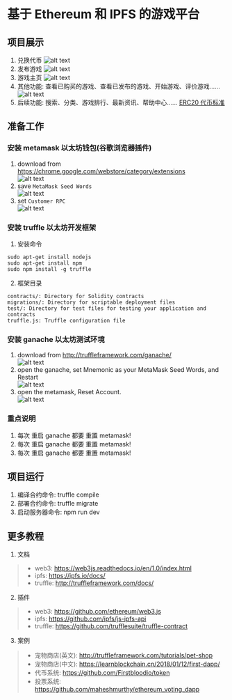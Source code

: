 # 基于 Ethereum 和 IPFS 的游戏平台

## 项目展示
1. 兑换代币
![alt text](docs/1.png "title")
2. 发布游戏
![alt text](docs/2.png "title")
3. 游戏主页
![alt text](docs/3.png "title")
4. 其他功能: 查看已购买的游戏、查看已发布的游戏、开始游戏、评价游戏......
![alt text](docs/4.png "title")
5. 后续功能: 搜索、分类、游戏排行、最新资讯、帮助中心......
[ERC20 代币标准](https://github.com/ethereum/EIPs/blob/master/EIPS/eip-20.md)

## 准备工作

### 安装 metamask 以太坊钱包(谷歌浏览器插件)
1. download from https://chrome.google.com/webstore/category/extensions  
![alt text](docs/5.png "title")
2. save `MetaMask Seed Words`  
![alt text](docs/6.png "title")
3. set `Customer RPC`  
![alt text](docs/7.png "title")

### 安装 truffle 以太坊开发框架
1. 安装命令
```
sudo apt-get install nodejs
sudo apt-get install npm
sudo npm install -g truffle
```
2. 框架目录
```
contracts/: Directory for Solidity contracts
migrations/: Directory for scriptable deployment files
test/: Directory for test files for testing your application and contracts
truffle.js: Truffle configuration file
```

### 安装 ganache 以太坊测试环境
1. download from http://truffleframework.com/ganache/  
![alt text](docs/8.png "title")
2. open the ganache, set Mnemonic as your MetaMask Seed Words, and Restart  
![alt text](docs/9.png "title")
3. open the metamask, Reset Account.  
![alt text](docs/10.png "title")

### 重点说明
1. 每次 重启 ganache 都要 重置 metamask!
2. 每次 重启 ganache 都要 重置 metamask!
3. 每次 重启 ganache 都要 重置 metamask!

## 项目运行
1. 编译合约命令: truffle compile
2. 部署合约命令: truffle migrate
3. 启动服务器命令: npm run dev

## 更多教程
1. 文档
>* web3: https://web3js.readthedocs.io/en/1.0/index.html
>* ipfs: https://ipfs.io/docs/
>* truffle: http://truffleframework.com/docs/
2. 插件
>* web3: https://github.com/ethereum/web3.js
>* ipfs: https://github.com/ipfs/js-ipfs-api
>* truffle: https://github.com/trufflesuite/truffle-contract
3. 案例
>* 宠物商店(英文): http://truffleframework.com/tutorials/pet-shop
>* 宠物商店(中文): https://learnblockchain.cn/2018/01/12/first-dapp/
>* 代币系统: https://github.com/Firstbloodio/token
>* 投票系统: https://github.com/maheshmurthy/ethereum_voting_dapp